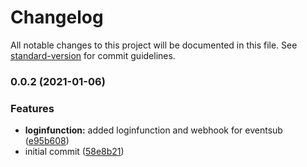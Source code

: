 # Changelog

All notable changes to this project will be documented in this file. See [standard-version](https://github.com/conventional-changelog/standard-version) for commit guidelines.

### 0.0.2 (2021-01-06)


### Features

* **loginfunction:** added loginfunction and webhook for eventsub ([e95b608](https://github.com/Rezrazi/twitchpusher/commit/e95b6089493d3f375654cbb24419ca12d054c599))
* initial commit ([58e8b21](https://github.com/Rezrazi/twitchpusher/commit/58e8b21cfb52234846cc6a63c327dae54fcb4499))
